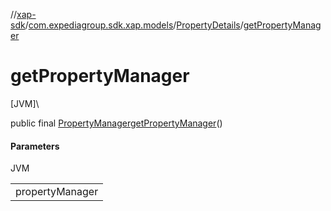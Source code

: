 //[xap-sdk](../../../index.md)/[com.expediagroup.sdk.xap.models](../index.md)/[PropertyDetails](index.md)/[getPropertyManager](get-property-manager.md)

# getPropertyManager

[JVM]\

public final [PropertyManager](../-property-manager/index.md)[getPropertyManager](get-property-manager.md)()

#### Parameters

JVM

| |
|---|
| propertyManager |
